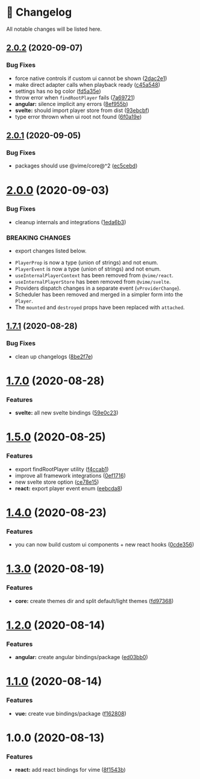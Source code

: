 # 🤖 Changelog

All notable changes will be listed here.

## [2.0.2](https://github.com/vime-js/vime/compare/@vime/react@2.0.1...@vime/react@2.0.2) (2020-09-07)


### Bug Fixes

* force native controls if custom ui cannot be shown ([2dac2e1](https://github.com/vime-js/vime/commit/2dac2e1fa2715851ab9fb0af4b4dcf18da2db746))
* make direct adapter calls when playback ready ([c45a548](https://github.com/vime-js/vime/commit/c45a548ae39254704c8feca9d1cbeb087a3e3c7c))
* settings has no bg color ([fd5a35e](https://github.com/vime-js/vime/commit/fd5a35e0c36730df224df9bf60e7470d9a911a54))
* throw error when `findRootPlayer` fails ([7a69721](https://github.com/vime-js/vime/commit/7a69721b898fbfe79878ff0abbc4a5ebeb2a1274))
* **angular:** silence implicit any errors ([8ef955b](https://github.com/vime-js/vime/commit/8ef955b05b652f557687b0eab72327236fb187cf))
* **svelte:** should import player store from dist ([93ebcbf](https://github.com/vime-js/vime/commit/93ebcbf6b1d4bfcfa2d906ac33a08188b73c0733))
* type error thrown when ui root not found ([6f0a19e](https://github.com/vime-js/vime/commit/6f0a19e1701381d4052d66d34826602fad8151a5))

## [2.0.1](https://github.com/vime-js/vime/compare/@vime/react@2.0.0...@vime/react@2.0.1) (2020-09-05)


### Bug Fixes

* packages should use @vime/core@^2 ([ec5cebd](https://github.com/vime-js/vime/commit/ec5cebda41e67d5d10ba5cdfe8308ca7d9a660b3))

# [2.0.0](https://github.com/vime-js/vime/compare/@vime/react@1.8.0...@vime/react@2.0.0) (2020-09-03)


### Bug Fixes

* cleanup internals and integrations ([1eda6b3](https://github.com/vime-js/vime/commit/1eda6b379dc4ad5829906fdb472a5a51a3c9090a))


### BREAKING CHANGES

* export changes listed below.

- `PlayerProp` is now a type (union of strings) and not enum.
- `PlayerEvent` is now a type (union of strings) and not enum.
- `useInternalPlayerContext` has been removed from `@vime/react`.
- `useInternalPlayerStore` has been removed from `@vime/svelte`.
- Providers dispatch changes in a separate event (`vProviderChange`).
- Scheduler has been removed and merged in a simpler form into the `Player`.
- The `mounted` and `destroyed` props have been replaced with `attached`.

## [1.7.1](https://github.com/vime-js/vime/compare/@vime/react@1.7.0...@vime/react@1.7.1) (2020-08-28)

### Bug Fixes

- clean up changelogs ([8be2f7e](https://github.com/vime-js/vime/commit/8be2f7ece922c9cad34f6ce5790d493c05de93e0))

# [1.7.0](https://github.com/vime-js/vime/compare/@vime/react@1.6.0...@vime/react@1.7.0) (2020-08-28)

### Features

- **svelte:** all new svelte bindings ([59e0c23](https://github.com/vime-js/vime/commit/59e0c235c52d89331f88d8a6d8195b2d8de17c89))

# [1.5.0](https://github.com/vime-js/vime/compare/@vime/react@1.4.0...@vime/react@1.5.0) (2020-08-25)

### Features

- export findRootPlayer utility ([f4ccab1](https://github.com/vime-js/vime/commit/f4ccab104a5ab845b71f51a5ae5fa9b095d7cb5e))
- improve all framework integrations ([0ef1716](https://github.com/vime-js/vime/commit/0ef171655e8f02c277e0f00e90d87fdba8f74bb4))
- new svelte store option ([ce78e15](https://github.com/vime-js/vime/commit/ce78e1532da638fffacdf6988ec66c9390c31f5d))
- **react:** export player event enum ([eebcda8](https://github.com/vime-js/vime/commit/eebcda8567523ba6463d27cdd393842dffa03d39))

# [1.4.0](https://github.com/vime-js/vime/compare/@vime/react@1.3.0...@vime/react@1.4.0) (2020-08-23)

### Features

- you can now build custom ui components + new react hooks ([0cde356](https://github.com/vime-js/vime/commit/0cde3563f868eeb405bbb17be8138b2044d55f3d))

# [1.3.0](https://github.com/vime-js/vime/compare/@vime/react@1.2.0...@vime/react@1.3.0) (2020-08-19)

### Features

- **core:** create themes dir and split default/light themes ([fd97368](https://github.com/vime-js/vime/commit/fd97368afd3fed4726352fd31ce733bc7f5b8e4d))

# [1.2.0](https://github.com/vime-js/vime/compare/@vime/react@1.1.0...@vime/react@1.2.0) (2020-08-14)

### Features

- **angular:** create angular bindings/package ([ed03bb0](https://github.com/vime-js/vime/commit/ed03bb0a33277f4babba7e4671b491a8f1fc71e3))

# [1.1.0](https://github.com/vime-js/vime/compare/@vime/react@1.0.0...@vime/react@1.1.0) (2020-08-14)

### Features

- **vue:** create vue bindings/package ([f162808](https://github.com/vime-js/vime/commit/f1628087df85b02a73a22e9813cacb64b7848b37))

# 1.0.0 (2020-08-13)

### Features

- **react:** add react bindings for vime ([8f1543b](https://github.com/vime-js/vime/commit/8f1543b7309d0cd96e45afd7f7abd5b20d2597d0))
